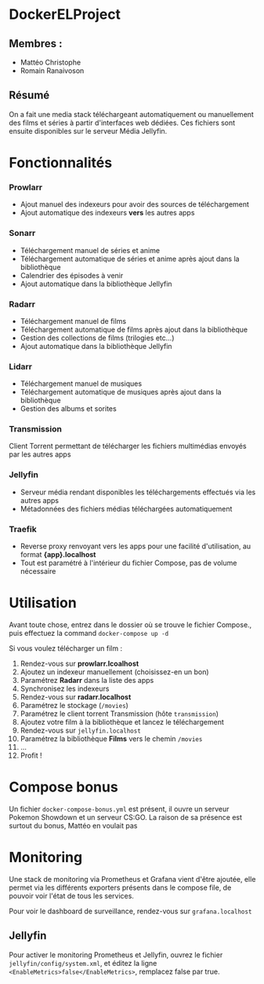 # DockerELProject

## Membres :

- Mattéo Christophe
- Romain Ranaivoson

## Résumé

On a fait une media stack téléchargeant automatiquement ou manuellement des films et séries à partir d'interfaces web dédiées.
Ces fichiers sont ensuite disponibles sur le serveur Média Jellyfin.

# Fonctionnalités

### Prowlarr

- Ajout manuel des indexeurs pour avoir des sources de téléchargement
- Ajout automatique des indexeurs **vers** les autres apps

### Sonarr

- Téléchargement manuel de séries et anime
- Téléchargement automatique de séries et anime après ajout dans la bibliothèque
- Calendrier des épisodes à venir
- Ajout automatique dans la bibliothèque Jellyfin

### Radarr

- Téléchargement manuel de films
- Téléchargement automatique de films après ajout dans la bibliothèque
- Gestion des collections de films (trilogies etc...)
- Ajout automatique dans la bibliothèque Jellyfin

### Lidarr

- Téléchargement manuel de musiques
- Téléchargement automatique de musiques après ajout dans la bibliothèque
- Gestion des albums et sorites

### Transmission

Client Torrent permettant de télécharger les fichiers multimédias envoyés par les autres apps

### Jellyfin

- Serveur média rendant disponibles les téléchargements effectués via les autres apps
- Métadonnées des fichiers médias téléchargées automatiquement

### Traefik

- Reverse proxy renvoyant vers les apps pour une facilité d'utilisation, au format **{app}.localhost**
- Tout est paramétré à l'intérieur du fichier Compose, pas de volume nécessaire

# Utilisation

Avant toute chose, entrez dans le dossier où se trouve le fichier Compose., puis effectuez la command `docker-compose up -d`

Si vous voulez télécharger un film :

1. Rendez-vous sur **prowlarr.lcoalhost**
2. Ajoutez un indexeur manuellement (choisissez-en un bon)
3. Paramétrez **Radarr** dans la liste des apps
4. Synchronisez les indexeurs
5. Rendez-vous sur **radarr.localhost**
6. Paramétrez le stockage (`/movies`)
7. Paramétrez le client torrent Transmission (hôte `transmission`)
8. Ajoutez votre film à la bibliothèque et lancez le téléchargement
9. Rendez-vous sur `jellyfin.localhost`
10. Paramétrez la bibliothèque **Films** vers le chemin `/movies`
11. ...
12. Profit !

# Compose bonus

Un fichier `docker-compose-bonus.yml` est présent, il ouvre un serveur Pokemon Showdown et un serveur CS:GO. La raison de sa présence est surtout du bonus, Mattéo en voulait pas

# Monitoring

Une stack de monitoring via Prometheus et Grafana vient d'être ajoutée, elle permet via les différents exporters présents dans le compose file, de pouvoir voir l'état de tous les services.

Pour voir le dashboard de surveillance, rendez-vous sur `grafana.localhost`

## Jellyfin

Pour activer le monitoring Prometheus et Jellyfin, ouvrez le fichier `jellyfin/config/system.xml`, et éditez la ligne `<EnableMetrics>false</EnableMetrics>`, remplacez false par true.
